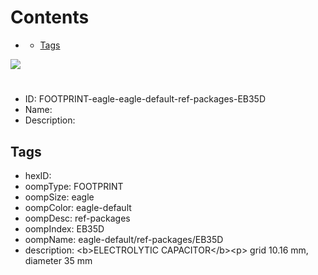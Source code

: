 



Contents
========

* [](#)
	* [Tags](#tags)
  
![][im]
# 

- ID: FOOTPRINT-eagle-eagle-default-ref-packages-EB35D
- Name: 
- Description: 

## Tags

- hexID: 
- oompType: FOOTPRINT
- oompSize: eagle
- oompColor: eagle-default
- oompDesc: ref-packages
- oompIndex: EB35D
- oompName: eagle-default/ref-packages/EB35D
- description: &lt;b&gt;ELECTROLYTIC CAPACITOR&lt;/b&gt;&lt;p&gt;&#xD;
grid 10.16 mm, diameter 35 mm



[im]: image.png
